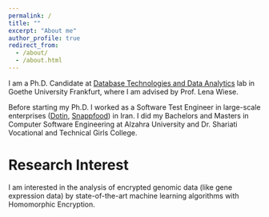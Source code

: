 ```yaml
---
permalink: /
title: ""
excerpt: "About me"
author_profile: true
redirect_from: 
  - /about/
  - /about.html
---
```


I am a Ph.D. Candidate at [Database Technologies and Data Analytics](http://www.dbda.cs.uni-frankfurt.de/) lab in Goethe University Frankfurt, where I am advised by Prof. Lena Wiese.

Before starting my Ph.D. I worked as a Software Test Engineer in large-scale enterprises ([Dotin](https://www.dotin.ir/en/), [Snappfood](https://snappfood.ir/)) in Iran. I did my Bachelors and Masters in Computer Software Engineering at Alzahra University and Dr. Shariati Vocational and Technical Girls College.

Research Interest
======
I am interested in the analysis of encrypted genomic data (like gene expression data) by state-of-the-art machine learning algorithms with Homomorphic Encryption.

